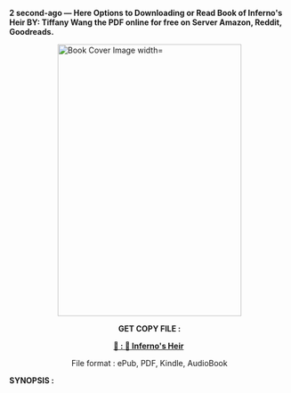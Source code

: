 <p><strong>2 second-ago &mdash; Here Options to Downloading or Read Book of Inferno's Heir BY: Tiffany  Wang the PDF online for free on Server Amazon, Reddit, Goodreads.</strong></p><p><a href="https://uk.ebookarea.xyz/?book=206777437-inferno-s-heir"><img style="display: block; margin-left: auto; margin-right: auto;" src="https://i.gr-assets.com/images/S/compressed.photo.goodreads.com/books/1709864037l/206777437.jpg" alt="Book Cover Image width=" width="330" height="488" /></a></p><p style="text-align: center;"><strong>GET COPY FILE :</strong></p><p style="text-align: center;"><strong><a href="https://uk.ebookarea.xyz/?book=206777437-inferno-s-heir" target="_blank" rel="noopener">📢 : 🔗 Inferno's Heir</a>&nbsp;</strong></p><p style="text-align: center;">File format : ePub, PDF, Kindle, AudioBook</p><p><strong>SYNOPSIS :</strong></p><p></p>
